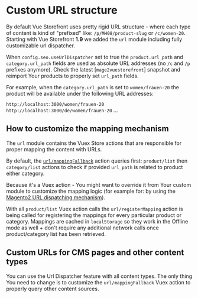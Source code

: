 # Custom URL structure

By default Vue Storefront uses pretty rigid URL structure - where each type of content is kind of "prefixed" like: `/p/MH08/product-slug` or `/c/women-20`. Starting with Vue Storefront **1.9** we added the `url` module including fully customizable url dispatcher.

When `config.seo.useUrlDispatcher` set to true the `product.url_path` and `category.url_path` fields are used as absolute URL addresses (no `/c` and `/p` prefixes anymore). Check the latest [`mage2vuestorefront`] snapshot and reimport Your products to properly set `url_path` fields.

For example, when the `category.url_path` is set to `women/frauen-20` the product will be available under the following URL addresses:

`http://localhost:3000/women/frauen-20`
`http://localhost:3000/de/women/frauen-20`
...

## How to customize the mapping mechanism

The `url` module contains the Vuex Store actions that are responsible for proper mapping the content with URLs.

By default, the [`url/mappingFallback`](https://github.com/pkarw/vue-storefront/blob/9847f0695df0b54774dceb3c381e64770fd5cfda/core/modules/url/store/actions.ts#L65) action queries first: `product/list` then `category/list` actions to check if provided `url_path` is related to product either category.

Because it's a Vuex action - You might want to override it from Your custom module to customize the mapping logic (for example for: by using the [Magento2 URL dispatching mechanism](https://devdocs.magento.com/guides/v2.3/graphql/reference/url-resolver.html)).

With all `product/list` Vuex action calls the `url/registerMapping` action is being called for registering the mappings for every particular product or category. Mappings are cached in `localStorage` so they work in the Offline mode as well + don't require any additional network calls once product/category list has been retrieved.

## Custom URLs for CMS pages and other content types

You can use the Url Dispatcher feature with all content types. The only thing You need to change is to customize the `url/mappingFallback` Vuex action to properly query other content sources.
